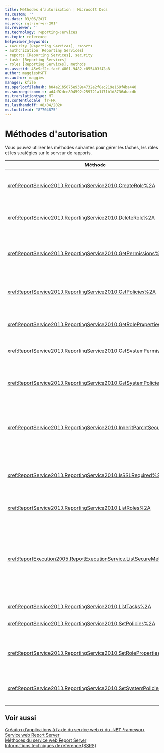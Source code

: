```yaml
---
title: Méthodes d’autorisation | Microsoft Docs
ms.custom: ''
ms.date: 03/06/2017
ms.prod: sql-server-2014
ms.reviewer: ''
ms.technology: reporting-services
ms.topic: reference
helpviewer_keywords:
- security [Reporting Services], reports
- authorization [Reporting Services]
- reports [Reporting Services], security
- tasks [Reporting Services]
- roles [Reporting Services], methods
ms.assetid: 45e9cf2c-facf-4801-9482-c855403f42a8
author: maggiesMSFT
ms.author: maggies
manager: kfile
ms.openlocfilehash: b04a21b5075e939a4732e2f8ec219e169f4ba440
ms.sourcegitcommit: ad4d92dce894592a259721a1571b1d8736abacdb
ms.translationtype: MT
ms.contentlocale: fr-FR
ms.lasthandoff: 08/04/2020
ms.locfileid: "87704875"
---
```

# <a name="authorization-methods"></a>Méthodes d'autorisation
  Vous pouvez utiliser les méthodes suivantes pour gérer les tâches, les rôles et les stratégies sur le serveur de rapports.  
  
|Méthode|Action|  
|------------|------------|  
|<xref:ReportService2010.ReportingService2010.CreateRole%2A>|Ajoute un nouveau rôle à la base de données du serveur de rapports. Cette méthode s’applique uniquement au mode natif.|  
|<xref:ReportService2010.ReportingService2010.DeleteRole%2A>|Supprime un rôle de la base de données du serveur de rapports. Cette méthode s’applique uniquement au mode natif.|  
|<xref:ReportService2010.ReportingService2010.GetPermissions%2A>|Retourne les autorisations utilisateur associées à un élément particulier de la base de données du serveur de rapports ou la bibliothèque SharePoint.|  
|<xref:ReportService2010.ReportingService2010.GetPolicies%2A>|Retourne les stratégies associées à un élément particulier de la base de données du serveur de rapports ou la bibliothèque SharePoint.|  
|<xref:ReportService2010.ReportingService2010.GetRoleProperties%2A>|Retourne les propriétés de métadonnées de rôle et une collection de tâches associées.|  
|<xref:ReportService2010.ReportingService2010.GetSystemPermissions%2A>|Retourne les autorisations système de l'utilisateur. Cette méthode s’applique uniquement au mode natif.|  
|<xref:ReportService2010.ReportingService2010.GetSystemPolicies%2A>|Retourne les stratégies système, y compris les groupes et les rôles auxquels elles sont associées. Cette méthode s’applique uniquement au mode natif.|  
|<xref:ReportService2010.ReportingService2010.InheritParentSecurity%2A>|Supprime les stratégies qui sont associées à un élément particulier de la base de données du serveur de rapports et définit les stratégies de sécurité de l’élément sur celles de son parent.|  
|<xref:ReportService2010.ReportingService2010.IsSSLRequired%2A>|Renvoie une valeur booléenne qui indique si le protocole Secure Socket Layer (SSL) est obligatoire pour utiliser le point de terminaison <xref:ReportService2010>.|  
|<xref:ReportService2010.ReportingService2010.ListRoles%2A>|Retourne les noms et descriptions des rôles gérés par le serveur de rapports.|  
|<xref:ReportExecution2005.ReportExecutionService.ListSecureMethods%2A>|Retourne la liste des méthodes SOAP (Simple Object Access Protocol) dans le point de terminaison <xref:ReportExecution2005>qui requièrent une connexion sécurisée lorsqu'elles sont appelées. Le paramètre `SecureConnectionLevel` du serveur de rapports est utilisé pour déterminer quelles méthodes sont retournées.|  
|<xref:ReportService2010.ReportingService2010.ListTasks%2A>|Retourne les tâches gérées par le serveur de rapports.|  
|<xref:ReportService2010.ReportingService2010.SetPolicies%2A>|Définit les stratégies associées à un élément spécifié.|  
|<xref:ReportService2010.ReportingService2010.SetRoleProperties%2A>|Définit les propriétés de métadonnées de rôle et associe un jeu de tâches à un rôle. Cette méthode s’applique uniquement au mode natif.|  
|<xref:ReportService2010.ReportingService2010.SetSystemPolicies%2A>|Définit la stratégie système qui définit des groupes et leurs rôles associés. Cette méthode s’applique uniquement au mode natif.|  
  
## <a name="see-also"></a>Voir aussi  
 [Création d’applications à l’aide du service web et du .NET Framework](../net-framework/building-applications-using-the-web-service-and-the-net-framework.md)   
 [Service web Report Server](../report-server-web-service.md)   
 [Méthodes du service web Report Server](report-server-web-service-methods.md)   
 [Informations techniques de référence &#40;SSRS&#41;](../../technical-reference-ssrs.md)  
  
  
